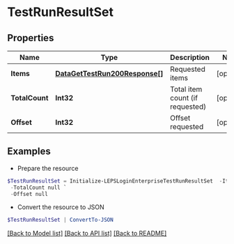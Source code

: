 # TestRunResultSet
## Properties

Name | Type | Description | Notes
------------ | ------------- | ------------- | -------------
**Items** | [**DataGetTestRun200Response[]**](DataGetTestRun200Response.md) | Requested items | [optional] 
**TotalCount** | **Int32** | Total item count (if requested) | [optional] 
**Offset** | **Int32** | Offset requested | [optional] 

## Examples

- Prepare the resource
```powershell
$TestRunResultSet = Initialize-LEPSLoginEnterpriseTestRunResultSet  -Items null `
 -TotalCount null `
 -Offset null
```

- Convert the resource to JSON
```powershell
$TestRunResultSet | ConvertTo-JSON
```

[[Back to Model list]](../README.md#documentation-for-models) [[Back to API list]](../README.md#documentation-for-api-endpoints) [[Back to README]](../README.md)

